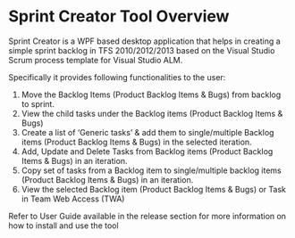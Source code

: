# Sprint Creator Tool Overview
Sprint Creator is a WPF based desktop application that helps in creating a simple sprint backlog in TFS 2010/2012/2013 based on the Visual Studio Scrum process template for Visual Studio ALM.
 
Specifically it provides following functionalities to the user: 
 
1. Move the Backlog Items (Product Backlog Items & Bugs) from backlog to sprint.
2. View the child tasks under the Backlog items (Product Backlog Items & Bugs)
3. Create a list of ‘Generic tasks’ & add them to single/multiple Backlog items (Product Backlog Items & Bugs) in the selected iteration.
4. Add, Update and Delete Tasks from Backlog items (Product Backlog Items & Bugs) in an iteration.
5. Copy set of tasks from a Backlog item to single/multiple backlog items (Product Backlog Items & Bugs) in an iteration.
6. View the selected Backlog item (Product Backlog Items & Bugs) or Task in Team Web Access (TWA)

Refer to User Guide available in the release section for more information on how to install and use the tool
